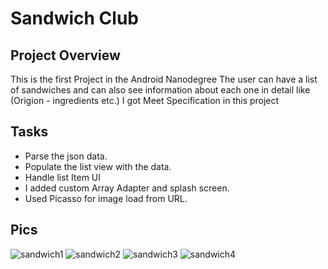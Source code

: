 # Sandwich Club

## Project Overview
This is the first Project in the Android Nanodegree
The user can have a list of sandwiches and can also see information about each one in detail like (Origion - ingredients etc.)
I got Meet Specification in this project

## Tasks
- Parse the json data.
- Populate the list view with the data.
- Handle list Item UI
- I added custom Array Adapter and splash screen.
- Used Picasso for image load from URL.

## Pics

![sandwich1](https://user-images.githubusercontent.com/20417885/48444547-f2d8a980-e79c-11e8-9c53-d72bd50162ab.png)
![sandwich2](https://user-images.githubusercontent.com/20417885/48444548-f3714000-e79c-11e8-9add-5e94b5f5c60b.png)
![sandwich3](https://user-images.githubusercontent.com/20417885/48444549-f409d680-e79c-11e8-8f63-1d94e52b67ef.png)
![sandwich4](https://user-images.githubusercontent.com/20417885/48444554-f409d680-e79c-11e8-807e-6435d71a2ee2.png)
